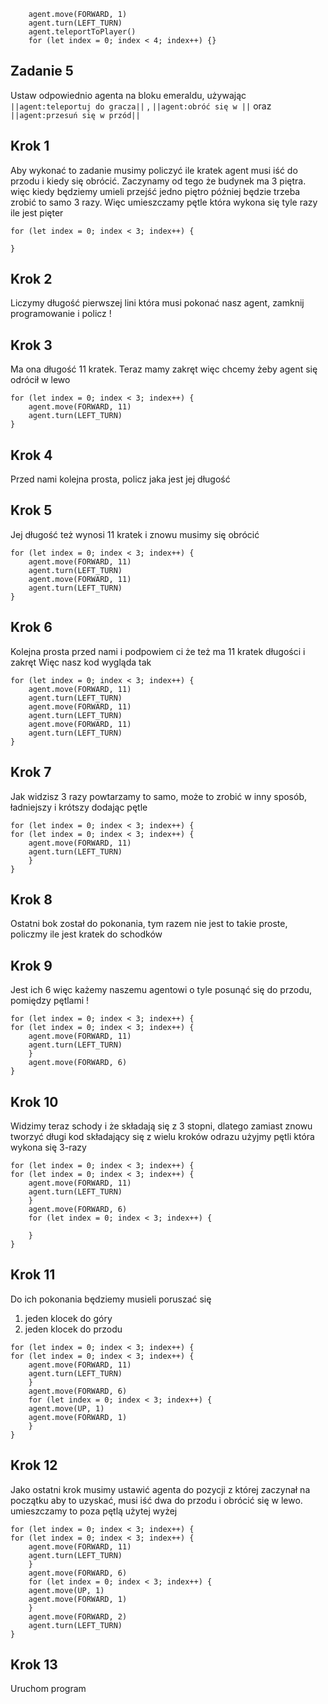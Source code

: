```blocks
    agent.move(FORWARD, 1)
    agent.turn(LEFT_TURN)
    agent.teleportToPlayer()
    for (let index = 0; index < 4; index++) {}

```
## Zadanie 5
Ustaw odpowiednio agenta na bloku emeraldu, używając ``||agent:teleportuj do gracza||`` ,
``||agent:obróć się w ||`` oraz  ``||agent:przesuń się w przód||``

## Krok 1
Aby wykonać to zadanie musimy policzyć ile kratek agent musi iść do przodu i kiedy się 
obrócić. Zaczynamy od tego że budynek ma 3 piętra. więc kiedy będziemy
umieli przejść jedno piętro później będzie trzeba zrobić to samo 3 razy.
Więc umieszczamy pętle która wykona się tyle razy ile jest pięter
```blocks
for (let index = 0; index < 3; index++) {
  
}

```
## Krok 2
Liczymy długość pierwszej lini która musi pokonać nasz agent, zamknij programowanie
i policz !

## Krok 3
Ma ona długość 11 kratek. Teraz mamy zakręt więc chcemy żeby agent się odrócił w lewo
```blocks 
for (let index = 0; index < 3; index++) {
    agent.move(FORWARD, 11)
    agent.turn(LEFT_TURN)
}

```
## Krok 4
Przed nami kolejna prosta, policz jaka jest jej długość

## Krok 5
Jej długość też wynosi 11 kratek i znowu musimy się obrócić

```blocks 
for (let index = 0; index < 3; index++) {
    agent.move(FORWARD, 11)
    agent.turn(LEFT_TURN)
    agent.move(FORWARD, 11)
    agent.turn(LEFT_TURN)
}

```
## Krok 6
Kolejna prosta przed nami i podpowiem ci że też ma 11 kratek długości i zakręt
Więc nasz kod wygląda tak
```blocks 
for (let index = 0; index < 3; index++) {
    agent.move(FORWARD, 11)
    agent.turn(LEFT_TURN)
    agent.move(FORWARD, 11)
    agent.turn(LEFT_TURN)
    agent.move(FORWARD, 11)
    agent.turn(LEFT_TURN)
}

```
## Krok 7
Jak widzisz 3 razy powtarzamy to samo, może to zrobić w inny sposób, ładniejszy i krótszy 
dodając pętle 
```blocks 
for (let index = 0; index < 3; index++) {
for (let index = 0; index < 3; index++) {
    agent.move(FORWARD, 11)
    agent.turn(LEFT_TURN)
    }
}

```
## Krok 8
Ostatni bok został do pokonania, tym razem nie jest to takie proste, policzmy
ile jest kratek do schodków
## Krok 9
Jest ich 6 więc każemy naszemu agentowi o tyle posunąć się do przodu, pomiędzy pętlami !
```blocks 
for (let index = 0; index < 3; index++) {
for (let index = 0; index < 3; index++) {
    agent.move(FORWARD, 11)
    agent.turn(LEFT_TURN)
    }
    agent.move(FORWARD, 6)
}

```
## Krok 10
Widzimy teraz schody i że składają się z 3 stopni, dlatego zamiast znowu tworzyć
długi kod składający się z wielu kroków odrazu użyjmy pętli która wykona się 3-razy

```blocks 
for (let index = 0; index < 3; index++) {
for (let index = 0; index < 3; index++) {
    agent.move(FORWARD, 11)
    agent.turn(LEFT_TURN)
    }
    agent.move(FORWARD, 6)
    for (let index = 0; index < 3; index++) {
    
    }
}

```
## Krok 11
Do ich pokonania będziemy musieli poruszać się 
1. jeden klocek do góry 
2. jeden klocek do przodu

```blocks 
for (let index = 0; index < 3; index++) {
for (let index = 0; index < 3; index++) {
    agent.move(FORWARD, 11)
    agent.turn(LEFT_TURN)
    }
    agent.move(FORWARD, 6)
    for (let index = 0; index < 3; index++) {
    agent.move(UP, 1)
    agent.move(FORWARD, 1)
    }
}

```
## Krok 12
Jako ostatni krok musimy ustawić agenta do pozycji z której zaczynał na początku 
aby to uzyskać, musi iść dwa do przodu i obrócić się w lewo. umieszczamy to poza pętlą
użytej wyżej
```blocks 
for (let index = 0; index < 3; index++) {
for (let index = 0; index < 3; index++) {
    agent.move(FORWARD, 11)
    agent.turn(LEFT_TURN)
    }
    agent.move(FORWARD, 6)
    for (let index = 0; index < 3; index++) {
    agent.move(UP, 1)
    agent.move(FORWARD, 1)
    }
    agent.move(FORWARD, 2)
    agent.turn(LEFT_TURN)
}

```
## Krok 13
Uruchom program

